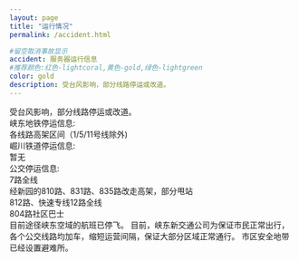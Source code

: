 ```yaml
---
layout: page
title: "运行情况"
permalink: /accident.html

#留空取消事故显示
accident: 服务器运行信息
#推荐颜色:红色-lightcoral,黄色-gold,绿色-lightgreen
color: gold
description: 受台风影响，部分线路停运或改道。
---
```


受台风影响，部分线路停运或改道。  
峡东地铁停运信息:  
各线路高架区间（1/5/11号线除外)  
崛川铁道停运信息:  
暂无  
公交停运信息:  
7路全线  
经新园的810路、831路、835路改走高架，部分甩站  
812路、快速专线12路全线  
804路社区巴士  
目前途径峡东空域的航班已停飞。
目前，峡东新交通公司为保证市民正常出行，各个公交线路均加车，缩短运营间隔，保证大部分区域正常通行。 
市区安全地带已经设置避难所。